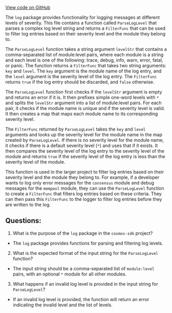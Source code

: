[View code on GitHub](https://github.com/cosmos/cosmos-sdk/blob/main/log/level.go)

The `log` package provides functionality for logging messages at different levels of severity. This file contains a function called `ParseLogLevel` that parses a complex log level string and returns a `FilterFunc` that can be used to filter log entries based on their severity level and the module they belong to.

The `ParseLogLevel` function takes a string argument `levelStr` that contains a comma-separated list of module:level pairs, where each module is a string and each level is one of the following: trace, debug, info, warn, error, fatal, or panic. The function returns a `FilterFunc` that takes two string arguments: `key` and `level`. The `key` argument is the module name of the log entry, and the `level` argument is the severity level of the log entry. The `FilterFunc` returns `true` if the log entry should be discarded, and `false` otherwise.

The `ParseLogLevel` function first checks if the `levelStr` argument is empty and returns an error if it is. It then prefixes simple one-word levels with `*` and splits the `levelStr` argument into a list of module:level pairs. For each pair, it checks if the module name is unique and if the severity level is valid. It then creates a map that maps each module name to its corresponding severity level.

The `FilterFunc` returned by `ParseLogLevel` takes the `key` and `level` arguments and looks up the severity level for the module name in the map created by `ParseLogLevel`. If there is no severity level for the module name, it checks if there is a default severity level (`*`) and uses that if it exists. It then compares the severity level of the log entry to the severity level of the module and returns `true` if the severity level of the log entry is less than the severity level of the module.

This function is used in the larger project to filter log entries based on their severity level and the module they belong to. For example, if a developer wants to log only error messages for the `consensus` module and debug messages for the `mempool` module, they can use the `ParseLogLevel` function to create a `FilterFunc` that filters log entries based on these criteria. They can then pass this `FilterFunc` to the logger to filter log entries before they are written to the log.
## Questions: 
 1. What is the purpose of the `log` package in the `cosmos-sdk` project?
- The `log` package provides functions for parsing and filtering log levels.

2. What is the expected format of the input string for the `ParseLogLevel` function?
- The input string should be a comma-separated list of `module:level` pairs, with an optional `*` module for all other modules.

3. What happens if an invalid log level is provided in the input string for `ParseLogLevel`?
- If an invalid log level is provided, the function will return an error indicating the invalid level and the list of levels.